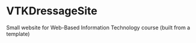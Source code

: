 # VTKDressageSite
Small website for Web-Based Information Technology course (built from a template)
